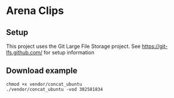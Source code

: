 # Arena Clips

## Setup
This project uses the Git Large File Storage project.
See https://git-lfs.github.com/ for setup information

## Download example
```
chmod +x vendor/concat_ubuntu
./vendor/concat_ubuntu -vod 302581834
```


